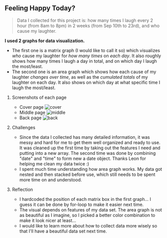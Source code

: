 ## Feeling Happy Today?
> Data I collected for this project is: how many times I laugh every 2 hour (from 8am to 8pm) in 2 weeks (from Sep 10th to 23rd), and who cause my laughter.

**I used 2 graphs for data visualization.**
- The first one is a matrix graph (I would like to call it so) which visualizes _who_ cause my laughter for _how many times_ on _each day_. It also roughly shows how many times I laugh a day in total, and on which day I laugh the most/least.
- The second one is an area graph which shows how each cause of my laughter _changes over time_, as well as the _cumulated totals_ of my laughter on each day. It also shows on which day at what specific time I laugh the most/least.

1. Screenshots of each page
   - Cover page
   ![cover](../master/screenshots/cover.png)
   - Middle page
   ![middle](../master/screenshots/middle.png)
   - Back page
   ![back](../master/screenshots/back.png)

2. Challenges
   - Since the data I collected has many detailed information, it was messy and hard for me to get them well organized and ready to use. It was cleaned up the first time by taking out the features I need and putting into a new array. The second time was done by combining "date" and "time" to form new a date object. Thanks Leon for helping me clean my data twice :)
   - I spent much time understanding how area graph works. My data got nested and then stacked before use, which still needs to be spent more time on and understood.

3. Reflection
   - I hardcoded the position of each matrix box in the first graph... I guess it can be done by for-loop to make it easier next time.
   - The visual depends on features of my data set. The area graph is not as beautiful as I imagine, so I picked a better color combination to make it look nicer at least...
   - I would like to learn more about how to collect data more wisely so that I'll have a beautiful data set next time.

